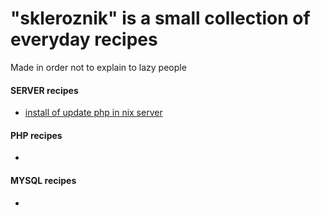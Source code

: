 # "skleroznik" is a small collection of everyday recipes

Made in order not to explain to lazy people

#### SERVER recipes

- [install of update php in nix server](server/php-fpm.md)

#### PHP recipes

- 

#### MYSQL recipes

- 
